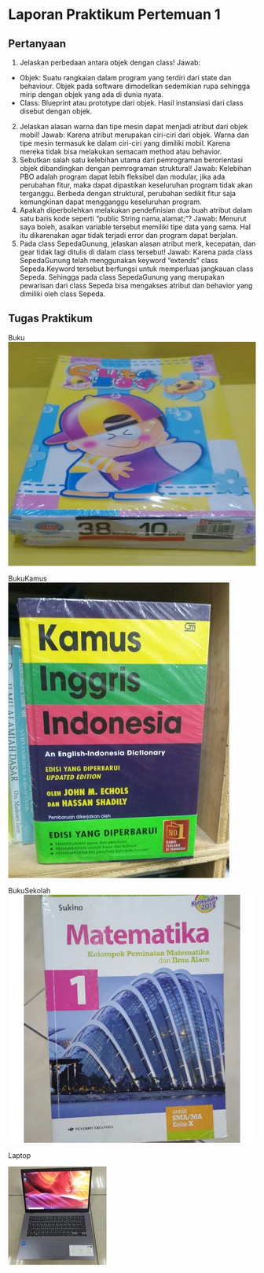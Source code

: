 # Laporan Praktikum Pertemuan 1

## Pertanyaan
1.	Jelaskan perbedaan antara objek dengan class!
Jawab:
-	 Objek: Suatu rangkaian dalam program yang terdiri dari state dan behaviour. Objek
pada software dimodelkan sedemikian rupa sehingga mirip dengan objek yang ada
di dunia nyata.
-	Class: Blueprint atau prototype dari objek. Hasil instansiasi dari class disebut
dengan objek.
2.	Jelaskan alasan warna dan tipe mesin dapat menjadi atribut dari objek mobil!
Jawab:
Karena atribut merupakan ciri-ciri dari objek. Warna dan tipe mesin termasuk ke dalam ciri-ciri yang dimiliki mobil. Karena mereka tidak bisa melakukan semacam method atau behavior.
3.	Sebutkan salah satu kelebihan utama dari pemrograman berorientasi objek
dibandingkan dengan pemrograman struktural!
Jawab:
Kelebihan PBO adalah program dapat lebih fleksibel dan modular, jika ada perubahan fitur, maka dapat dipastikan keseluruhan program tidak akan terganggu. Berbeda dengan struktural, perubahan sedikit fitur saja kemungkinan dapat mengganggu keseluruhan program.
4.	Apakah diperbolehkan melakukan pendefinisian dua buah atribut dalam satu baris kode seperti “public String nama,alamat;”?
Jawab:
Menurut saya boleh, asalkan variable tersebut memiliki tipe data yang sama. Hal itu dikarenakan agar tidak terjadi error dan program dapat berjalan.
5.	Pada class SepedaGunung, jelaskan alasan atribut merk, kecepatan, dan gear tidak lagi ditulis di dalam class tersebut!
Jawab:
Karena pada class SepedaGunung telah menggunakan keyword “extends” class Sepeda.Keyword tersebut berfungsi untuk memperluas jangkauan class Sepeda. Sehingga pada class SepedaGunung yang merupakan pewarisan dari class Sepeda bisa mengakses atribut dan behavior yang dimiliki oleh class Sepeda.


## Tugas Praktikum

Buku
<img src= "Buku.jpg">

BukuKamus
<img src= "BukuKamus.jpg">

BukuSekolah
<img src= "BukuSekolah.jpg">

Laptop

<img src= "Laptop.jpg">
